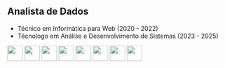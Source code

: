 ## Analista de Dados

- Técnico em Informática para Web (2020 - 2022)
- Técnologo em Análise e Desenvolvimento de Sistemas (2023 - 2025)

<div style="display: inline">
 <img width='35' height='35' src="https://www.svgrepo.com/show/452091/python.svg" />
<img width='35' height='35' src="https://www.svgrepo.com/show/375309/csv-document.svg" />
  <img width='35' height='35' src="https://cdn.jsdelivr.net/gh/devicons/devicon@latest/icons/javascript/javascript-original.svg" />
    <img width='35' height='35' src="https://www.svgrepo.com/show/452075/node-js.svg" />   
 <img width='35' height='35' src="https://cdn.jsdelivr.net/gh/devicons/devicon@latest/icons/react/react-original.svg" />
 <img width='35' height='35' src="https://www.svgrepo.com/show/374167/vite.svg" />
  <img width='35' height='35' src="https://cdn.jsdelivr.net/gh/devicons/devicon@latest/icons/mysql/mysql-original-wordmark.svg" />
<img width='35' height='35' src="https://www.svgrepo.com/show/448236/linux.svg" />
</div>
